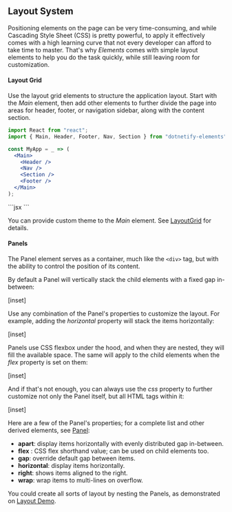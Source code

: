 ﻿## Layout System

Positioning elements on the page can be very time-consuming, and while Cascading Style Sheet (CSS) is pretty powerful, to apply it effectively comes with a high learning curve that not every developer can afford to take time to master. That's why _Elements_ comes with simple layout elements to help you do the task quickly, while still leaving room for customization.

#### Layout Grid

Use the layout grid elements to structure the application layout. Start with the _Main_ element, then add other elements to further divide the page into areas for header, footer, or navigation sidebar, along with the content section.

<if react>

```jsx
import React from "react";
import { Main, Header, Footer, Nav, Section } from "dotnetify-elements";

const MyApp = _ => (
  <Main>
    <Header />
    <Nav />
    <Section />
    <Footer />
  </Main>
);
```

</if>
<if webcomponent>
```jsx
<d-main>
    <d-header />
    <d-nav />
    <d-section />
    <d-footer />
</d-main>
```
</if>

You can provide custom theme to the _Main_ element. See [LayoutGrid](layout/grid) for details.

#### Panels

The Panel element serves as a container, much like the `<div>` tag, but with the ability to control the position of its content.

By default a Panel will vertically stack the child elements with a fixed gap in-between:

[inset]

Use any combination of the Panel's properties to customize the layout. For example, adding the _horizontal_ property will stack the items horizontally:

[inset]

Panels use CSS flexbox under the hood, and when they are nested, they will fill the available space. The same will apply to the child elements when the _flex_ property is set on them:

[inset]

And if that's not enough, you can always use the _css_ property to further customize not only the Panel itself, but all HTML tags within it:

[inset]
<br/>

Here are a few of the Panel's properties; for a complete list and other derived elements, see [Panel](layout/panel):

- **apart**: display items horizontally with evenly distributed gap in-between.
- **flex** : CSS flex shorthand value; can be used on child elements too.
- **gap**: override default gap between items.
- **horizontal**: display items horizontally.
- **right**: shows items aligned to the right.
- **wrap**: wrap items to multi-lines on overflow.

You could create all sorts of layout by nesting the Panels, as demonstrated on [Layout Demo](layout/demo).
